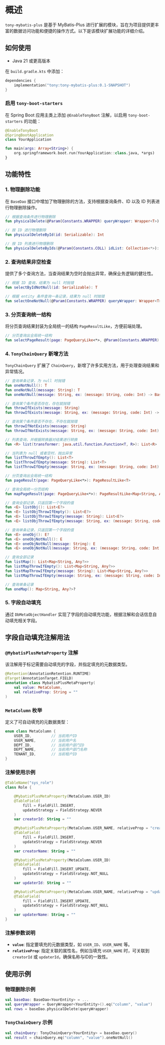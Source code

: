 # 概述

`tony-mybatis-plus` 是基于 MyBatis-Plus 进行扩展的模块，旨在为项目提供更丰富的数据访问功能和便捷的操作方式。以下是该模块扩展功能的详细介绍。

## 如何使用
- Java 21 或更高版本


在 `build.gradle.kts` 中添加：
```kotlin
dependencies {
    implementation("tony:tony-mybatis-plus:0.1-SNAPSHOT")
}
```
### 启用 `tony-boot-starters`
在 Spring Boot 应用主类上添加 `@EnableTonyBoot` 注解，以启用 `tony-boot-starters` 的功能：
```kotlin
@EnableTonyBoot
@SpringBootApplication
class YourApplication

fun main(args: Array<String>) {
    org.springframework.boot.run(YourApplication::class.java, *args)
}
```

## 功能特性
### 1. 物理删除功能
在 `BaseDao` 接口中增加了物理删除的方法，支持根据查询条件、ID 以及 ID 列表进行物理删除操作。

```kotlin
// 根据查询条件进行物理删除
fun physicalDelete(@Param(Constants.WRAPPER) queryWrapper: Wrapper<T>): Int

// 按 ID 进行物理删除
fun physicalDeleteById(id: Serializable): Int

// 按 ID 列表进行物理删除
fun physicalDeleteByIds(@Param(Constants.COLL) idList: Collection<*>): Int
```

### 2. 查询结果非空检查
提供了多个查询方法，当查询结果为空时会抛出异常，确保业务逻辑的健壮性。

```kotlin
// 根据 ID 查询，结果为 null 时抛错
fun selectByIdNotNull(id: Serializable): T

// 根据 entity 条件查询一条记录，结果为 null 时抛错
fun selectOneNotNull(@Param(Constants.WRAPPER) queryWrapper: Wrapper<T>): T
```

### 3. 分页查询统一结构
将分页查询结果封装为全局统一的结构 `PageResultLike`，方便前端处理。

```kotlin
// 分页查询出全局统一结构
fun selectPageResult(page: PageQueryLike<*>, @Param(Constants.WRAPPER) queryWrapper: Wrapper<T>?): PageResultLike<T>
```

### 4. `TonyChainQuery` 新增方法
`TonyChainQuery` 扩展了 `ChainQuery`，新增了许多实用方法，用于处理查询结果和异常情况。

```kotlin
// 查询单条记录，为 null 时抛错
fun oneNotNull(): T
fun oneNotNull(message: String): T
fun oneNotNull(message: String, ex: (message: String, code: Int) -> BaseException): T

// 查询某个条件是否存在，存在就抛错
fun throwIfExists(message: String)
fun throwIfExists(message: String, ex: (message: String, code: Int) -> BaseException)

// 查询某个条件是否不存在，不存在就抛错
fun throwIfNotExists(message: String)
fun throwIfNotExists(message: String, ex: (message: String, code: Int) -> BaseException)

// 列表查询，并根据转换器对结果进行转换
fun <R> list(transformer: java.util.function.Function<T, R>): List<R>

// 当列表为 null 或者空时，抛出异常
fun listThrowIfEmpty(): List<T>
fun listThrowIfEmpty(message: String): List<T>
fun listThrowIfEmpty(message: String, ex: (message: String, code: Int) -> BaseException): List<T>

// 分页查询出全局统一结构
fun pageResult(page: PageQueryLike<*>): PageResultLike<T>

// 查询全局统一分页结构
fun mapPageResult(page: PageQueryLike<*>): PageResultLike<Map<String, Any?>>

// 查询全部记录，只返回第一个字段的值
fun <E> listObj(): List<E?>
fun <E> listObjThrowIfEmpty(): List<E?>
fun <E> listObjThrowIfEmpty(message: String): List<E?>
fun <E> listObjThrowIfEmpty(message: String, ex: (message: String, code: Int) -> BaseException): List<E?>

// 查询单条记录，只返回第一个字段的值
fun <E> oneObj(): E?
fun <E> oneObjNotNull(): E
fun <E> oneObjNotNull(message: String): E
fun <E> oneObjNotNull(message: String, ex: (message: String, code: Int) -> BaseException): E

// 查询全部记录
fun listMap(): List<Map<String, Any?>>
fun listMapThrowIfEmpty(): List<Map<String, Any?>>
fun listMapThrowIfEmpty(message: String): List<Map<String, Any?>>
fun listMapThrowIfEmpty(message: String, ex: (message: String, code: Int) -> BaseException): List<Map<String, Any?>>

// 查询单条记录
fun oneMap(): Map<String, Any?>?
```

### 5. 字段自动填充
通过 `DbMetaObjectHandler` 实现了字段的自动填充功能，根据注解和会话信息自动填充相关字段。

## 字段自动填充注解用法
### `@MybatisPlusMetaProperty` 注解
该注解用于标记需要自动填充的字段，并指定填充的元数据类型。

```kotlin
@Retention(AnnotationRetention.RUNTIME)
@Target(AnnotationTarget.FIELD)
annotation class MybatisPlusMetaProperty(
    val value: MetaColumn,
    val relativeProp: String = ""
)
```

### `MetaColumn` 枚举
定义了可自动填充的元数据类型：

```kotlin
enum class MetaColumn {
    USER_ID,         // 当前用户ID
    USER_NAME,       // 当前用户名
    DEPT_ID,         // 当前用户部门ID
    DEPT_NAME,       // 当前用户部门名称
    TENANT_ID,       // 当前租户ID
}
```

### 注解使用示例
```kotlin
@TableName("sys_role")
class Role {

    @MybatisPlusMetaProperty(MetaColumn.USER_ID)
    @TableField(
        fill = FieldFill.INSERT,
        updateStrategy = FieldStrategy.NEVER
    )
    var creatorId: String = ""

    @MybatisPlusMetaProperty(MetaColumn.USER_NAME, relativeProp = "creatorId")
    @TableField(
        fill = FieldFill.INSERT,
        updateStrategy = FieldStrategy.NEVER
    )
    var creatorName: String = ""

    @MybatisPlusMetaProperty(MetaColumn.USER_ID)
    @TableField(
        fill = FieldFill.INSERT_UPDATE,
        updateStrategy = FieldStrategy.NOT_NULL
    )
    var updaterId: String = ""

    @MybatisPlusMetaProperty(MetaColumn.USER_NAME, relativeProp = "updaterId")
    @TableField(
        fill = FieldFill.INSERT_UPDATE,
        updateStrategy = FieldStrategy.NOT_NULL
    )
    var updaterName: String = ""
}
```

### 注解参数说明
- **`value`**: 指定要填充的元数据类型，如 `USER_ID`、`USER_NAME` 等。
- **`relativeProp`**: 指定关联的属性名，例如当填充 `USER_NAME` 时，可关联到 `creatorId` 或 `updaterId`，确保名称与ID的一致性。

## 使用示例
### 物理删除示例
```kotlin
val baseDao: BaseDao<YourEntity> = ...
val queryWrapper = QueryWrapper<YourEntity>().eq("column", "value")
val rows = baseDao.physicalDelete(queryWrapper)
```

### `TonyChainQuery` 示例
```kotlin
val chainQuery: TonyChainQuery<YourEntity> = baseDao.query()
val result = chainQuery.eq("column", "value").oneNotNull()
```
